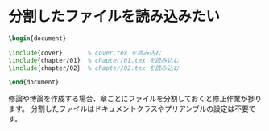 # 分割したファイルを読み込みたい

```latex
\begin{document}

\include{cover}       % cover.tex を読み込む
\include{chapter/01}  % chapter/01.tex を読み込む
\include{chapter/02}  % chapter/02.tex を読み込む

\end{document}
```

修論や博論を作成する場合、章ごとにファイルを分割しておくと修正作業が捗ります。
分割したファイルはドキュメントクラスやプリアンブルの設定は不要です。
